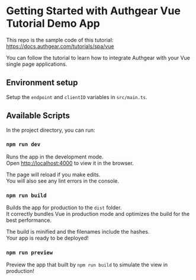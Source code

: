 # Getting Started with Authgear Vue Tutorial Demo App

This repo is the sample code of this tutorial: https://docs.authgear.com/tutorials/spa/vue

You can follow the tutorial to learn how to integrate Authgear with your Vue single page applications.

## Environment setup

Setup the `endpoint` and `clientID` variables in `src/main.ts`.

## Available Scripts

In the project directory, you can run:

### `npm run dev`

Runs the app in the development mode.\
Open [http://localhost:4000](http://localhost:4000) to view it in the browser.

The page will reload if you make edits.\
You will also see any lint errors in the console.

### `npm run build`

Builds the app for production to the `dist` folder.\
It correctly bundles Vue in production mode and optimizes the build for the best performance.

The build is minified and the filenames include the hashes.\
Your app is ready to be deployed!

### `npm run preview`

Preview the app that built by `npm run build` to simulate the view in production!